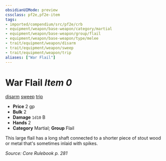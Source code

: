 ```yaml
---
obsidianUIMode: preview
cssclass: pf2e,pf2e-item
tags:
- imported/compendium/src/pf2e/crb
- equipment/weapon/base-weapon/category/martial
- equipment/weapon/base-weapon/group/flail
- equipment/weapon/base-weapon/type/melee 
- trait/equipment/weapon/disarm
- trait/equipment/weapon/sweep
- trait/equipment/weapon/trip
aliases: ["War Flail"]
---
```

# War Flail *Item 0*  
[disarm](rules/traits/disarm.md)  [sweep](sweep.md)  [trip](rules/traits/trip.md)  

- **Price** 2 gp
- **Bulk** 2
- **Damage** `1d10` B
- **Hands** 2
- **Category** Martial; **Group** Flail 

This large flail has a long shaft connected to a shorter piece of stout wood or metal that's sometimes inlaid with spikes.

*Source: Core Rulebook p. 281*